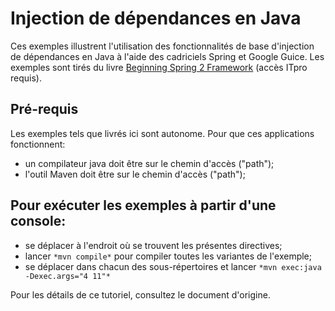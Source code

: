# Injection de dépendances en Java

Ces exemples illustrent l'utilisation des fonctionnalités de base d'injection de dépendances en Java à l'aide des cadriciels Spring et Google Guice. Les exemples
sont tirés du livre [Beginning Spring 2 Framework](http://library.books24x7.com/book/id_22830/toc.asp?bookid=22830) (accès ITpro requis).

## Pré-requis

Les exemples tels que livrés ici sont autonome. Pour que ces applications fonctionnent:
  - un compilateur java doit être sur le chemin d'accès ("path");
  - l'outil Maven doit être sur le chemin d'accès ("path");

## Pour exécuter les exemples à partir d'une console:
  - se déplacer à l'endroit où se trouvent les présentes directives;
  - lancer `*mvn compile*` pour compiler toutes les variantes de l'exemple;
  - se déplacer dans chacun des sous-répertoires et lancer `*mvn exec:java
    -Dexec.args="4 11"*`

Pour les détails de ce tutoriel, consultez le document d'origine.
